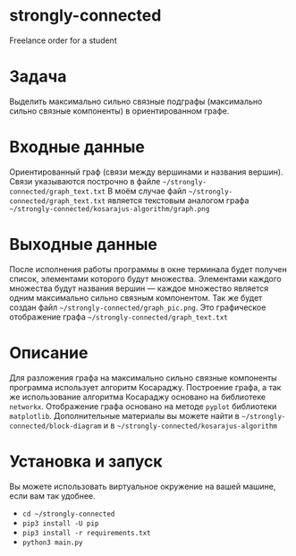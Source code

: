 # strongly-connected

Freelance order for a student

# Задача

Выделить максимально сильно связные подграфы (максимально сильно связные компоненты) в ориентированном графе.

# Входные данные

Ориентированный граф (связи между вершинами и названия вершин). Связи указываются построчно в файле ``~/strongly-connected/graph_text.txt``
В моём случае файл ``~/strongly-connected/graph_text.txt`` является текстовым аналогом графа ``~/strongly-connected/kosarajus-algorithm/graph.png``

# Выходные данные

После исполнения работы программы в окне терминала будет получен список, элементами которого будут множества. Элементами каждого множества будут названия вершин — каждое множество является одним максимально сильно связным компонентом.
Так же будет создан файл ``~/strongly-connected/graph_pic.png``. Это графическое отображение графа ``~/strongly-connected/graph_text.txt``

# Описание

Для разложения графа на максимально сильно связные компоненты программа использует алгоритм Косараджу.
Построение графа, а так же использование алгоритма Косараджу основано на библиотеке ``networkx``.
Отображение графа основано на методе ``pyplot`` библиотеки ``matplotlib``.
Дополнительные материалы вы можете найти в ``~/strongly-connected/block-diagram`` и в ``~/strongly-connected/kosarajus-algorithm``



# Установка и запуск

Вы можете использовать виртуальное окружение на вашей машине, если вам так удобнее.

* ``cd ~/strongly-connected``
* ``pip3 install -U pip``
* ``pip3 install -r requirements.txt``
* ``python3 main.py``
